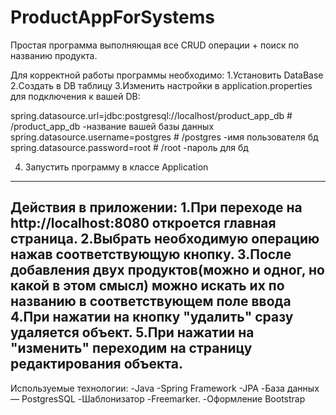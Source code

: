 # ProductAppForSystems
Простая программа выполняющая все CRUD операции + поиск по названию продукта.

Для корректной работы программы необходимо:
1.Установить DataBase
2.Создать в DB таблицу
3.Изменить настройки в application.properties для подключения к вашей DB:

  spring.datasource.url=jdbc:postgresql://localhost/product_app_db                            # /product_app_db  -название вашей базы данных
  spring.datasource.username=postgres                                                           # /postgres -имя пользователя бд
  spring.datasource.password=root                                                              # /root -пароль для  бд 
  
  
  4. Запустить программу в классе Application
------------------------------------------------------------------------------------------------------------------------------------------------------------------------------------
Действия в приложении:
1.При переходе на http://localhost:8080 откроется главная страница.
2.Выбрать необходимую операцию нажав соответствующую кнопку.
3.После добавления двух продуктов(можно и одног, но какой в этом смысл) можно искать их по названию в соответствующем поле ввода
4.При нажатии на кнопку "удалить" сразу удаляется объект.
5.При нажатии на "изменить" переходим на страницу редактирования объекта.
------------------------------------------------------------------------------------------------------------------------------------------------------------------------------------


Используемые технологии:
-Java
-Spring Framework
-JPA
-База данных — PostgresSQL
-Шаблонизатор -Freemarker.
-Оформление Bootstrap
